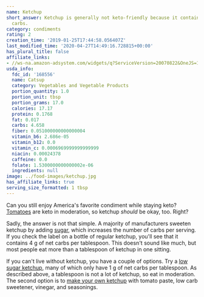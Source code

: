 ```yaml
---
name: Ketchup
short_answer: Ketchup is generally not keto-friendly because it contains too many
  carbs.
category: condiments
rating: 2
creation_time: '2019-01-25T17:44:58.056407Z'
last_modified_time: '2020-04-27T14:49:16.728815+00:00'
has_plural_title: false
affiliate_links:
- //ws-na.amazon-adsystem.com/widgets/q?ServiceVersion=20070822&OneJS=1&Operation=GetAdHtml&MarketPlace=US&source=ss&ref=as_ss_li_til&ad_type=product_link&tracking_id=isitketo-20&language=en_US&marketplace=amazon&region=US&placement=B00IOE034C&asins=B00IOE034C&linkId=df6cadafcf3240543ecae7a908a0d275&show_border=true&link_opens_in_new_window=true
usda_info:
  fdc_id: '168556'
  name: Catsup
  category: Vegetables and Vegetable Products
  portion_quantity: 1.0
  portion_unit: tbsp
  portion_grams: 17.0
  calories: 17.17
  protein: 0.1768
  fat: 0.017
  carbs: 4.658
  fiber: 0.051000000000000004
  vitamin_b6: 2.686e-05
  vitamin_b12: 0.0
  vitamin_c: 0.0006969999999999999
  niacin: 0.00024378
  caffeine: 0.0
  folate: 1.5300000000000002e-06
  ingredients: null
image: ../food-images/ketchup.jpg
has_affiliate_links: true
serving_size_formatted: 1 tbsp
---
```

Can you still enjoy America's favorite condiment while staying keto? [Tomatoes](/tomatoes) are keto in moderation, so ketchup *should* be okay, too. Right?

Sadly, the answer is not that simple. A majority of manufacturers sweeten ketchup by adding [sugar](/sugar), which increases the number of carbs per serving. If you check the label on a bottle of regular ketchup, you'll see that it contains 4 g of net carbs per tablespoon. This doesn't sound like much, but most people eat more than a tablespoon of ketchup in one sitting.

If you can't live without ketchup, you have a couple of options. Try a [low sugar ketchup](/heinz-tomato-ketchup-no-sugar-added), many of which only have 1 g of net carbs per tablespoon. As described above, a tablespoon is not a lot of ketchup, so eat in moderation. The second option is to [make your own ketchup](https://recipe-search.isitketo.org/?q=ketchup&category=condiment) with tomato paste, low carb sweetener, vinegar, and seasonings.
